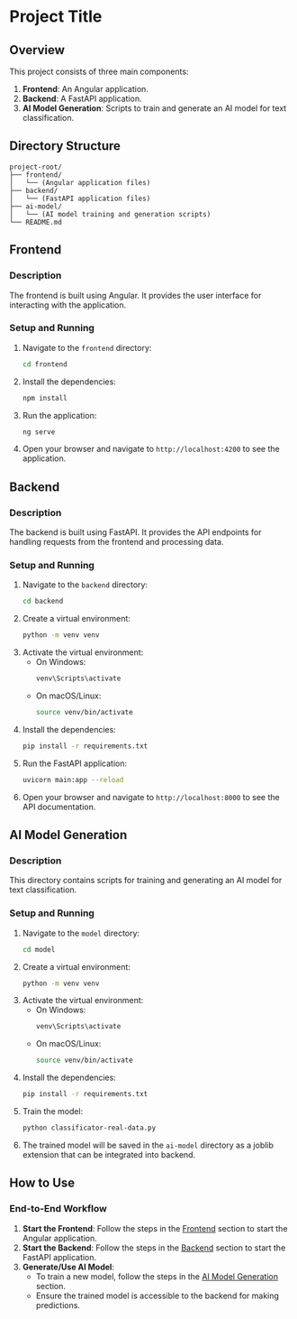 # Project Title

## Overview

This project consists of three main components:
1. **Frontend**: An Angular application.
2. **Backend**: A FastAPI application.
3. **AI Model Generation**: Scripts to train and generate an AI model for text classification.

## Directory Structure

```
project-root/
├── frontend/
│   └── (Angular application files)
├── backend/
│   └── (FastAPI application files)
├── ai-model/
│   └── (AI model training and generation scripts)
└── README.md
```

## Frontend

### Description

The frontend is built using Angular. It provides the user interface for interacting with the application.

### Setup and Running

1. Navigate to the `frontend` directory:
   ```sh
   cd frontend
   ```
2. Install the dependencies:
   ```sh
   npm install
   ```
3. Run the application:
   ```sh
   ng serve
   ```
4. Open your browser and navigate to `http://localhost:4200` to see the application.

## Backend

### Description

The backend is built using FastAPI. It provides the API endpoints for handling requests from the frontend and processing data.

### Setup and Running

1. Navigate to the `backend` directory:
   ```sh
   cd backend
   ```
2. Create a virtual environment:
   ```sh
   python -m venv venv
   ```
3. Activate the virtual environment:
   - On Windows:
     ```sh
     venv\Scripts\activate
     ```
   - On macOS/Linux:
     ```sh
     source venv/bin/activate
     ```
4. Install the dependencies:
   ```sh
   pip install -r requirements.txt
   ```
5. Run the FastAPI application:
   ```sh
   uvicorn main:app --reload
   ```
6. Open your browser and navigate to `http://localhost:8000` to see the API documentation.

## AI Model Generation

### Description

This directory contains scripts for training and generating an AI model for text classification.

### Setup and Running

1. Navigate to the `model` directory:
   ```sh
   cd model
   ```
2. Create a virtual environment:
   ```sh
   python -m venv venv
   ```
3. Activate the virtual environment:
   - On Windows:
     ```sh
     venv\Scripts\activate
     ```
   - On macOS/Linux:
     ```sh
     source venv/bin/activate
     ```
4. Install the dependencies:
   ```sh
   pip install -r requirements.txt
   ```
5. Train the model:
   ```sh
   python classificator-real-data.py
   ```
6. The trained model will be saved in the `ai-model` directory as a joblib extension that can be integrated into backend. 

## How to Use

### End-to-End Workflow

1. **Start the Frontend**: Follow the steps in the [Frontend](#frontend) section to start the Angular application.
2. **Start the Backend**: Follow the steps in the [Backend](#backend) section to start the FastAPI application.
3. **Generate/Use AI Model**:
   - To train a new model, follow the steps in the [AI Model Generation](#ai-model-generation) section.
   - Ensure the trained model is accessible to the backend for making predictions.
